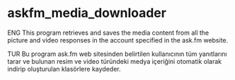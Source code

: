 # askfm_media_downloader
ENG
 This program retrieves and saves the media content from all the picture and video responses in the account specified in the ask.fm website.

TUR
 Bu program ask.fm web sitesinden belirtilen kullanıcının tüm yanıtlarını tarar ve bulunan 
 resim ve video türündeki medya içeriğini otomatik olarak indirip oluşturulan klasörlere kaydeder.
